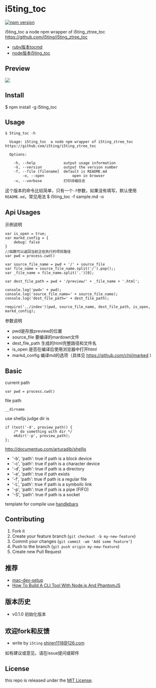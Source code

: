 i5ting_toc
=========

[![npm version](https://badge.fury.io/js/i5ting_toc.svg)](http://badge.fury.io/js/i5ting_toc)

i5ting_toc  a node npm wrapper of i5ting_ztree_toc https://github.com/i5ting/i5ting_ztree_toc 

- [ruby版本tocmd](https://github.com/i5ting/tocmd.gem)
- [node版本i5ting_toc](https://github.com/i5ting/tocmd.npm)


## Preview 

![](https://github.com/i5ting/i5ting_ztree_toc/blob/master/demo/3.png)

## Install 
$ npm install -g i5ting_toc
	
## Usage

```
$ 5ting_toc -h

  Usage: i5ting_toc  a node npm wrapper of i5ting_ztree_toc https://github.com/i5ting/i5ting_ztree_toc 

  Options:

    -h, --help             output usage information
    -V, --version          output the version number
    -f, --file [filename]  default is README.md 
		-o, --open             open in browser
    -v, --verbose          打印详细日志
```

这个版本的命令比较简单，只有一个`-f`参数，如果没有填写，默认使用`README.md`，常见用法
$ i5ting_toc -f sample.md -o
	
## Api Usages

示例说明

```
var is_open = true;
var markd_config = {
	debug: false
}
//函数可以返回当前正在执行的项目路径
var pwd = process.cwd()  

var source_file_name = pwd + '/' + source_file
var file_name = source_file_name.split('/').pop();;
var _file_name = file_name.split('.')[0];

var dest_file_path = pwd + '/preview/' + _file_name + '.html';

console.log('pwd=' + pwd);
console.log('source_file_name=' + source_file_name);
console.log('dest_file_path=' + dest_file_path);

require('../index')(pwd, source_file_name, dest_file_path, is_open, markd_config);

```

参数说明

- pwd是存放preview的位置
- source_file 要编译的mardown文件
- dest_file_path 生成的html完整路径和文件名
- is_open 是否在编译后使用浏览器中打开html
- markd_config 编译md的选项（具体见 https://github.com/chjj/marked ）

## Basic

current path

	var pwd = process.cwd()


file path 

	__dirname
	
	
use shelljs judge dir is

	if (test('-d', preview_path)) { 
		/* do something with dir */ 
		mkdir('-p', preview_path);
	};
	
http://documentup.com/arturadib/shelljs

- '-b', 'path': true if path is a block device
- '-c', 'path': true if path is a character device
- '-d', 'path': true if path is a directory
- '-e', 'path': true if path exists
- '-f', 'path': true if path is a regular file
- '-L', 'path': true if path is a symboilc link
- '-p', 'path': true if path is a pipe (FIFO)
- '-S', 'path': true if path is a socket

template for compile use [handlebars](http://handlebarsjs.com/)


## Contributing

1. Fork it
2. Create your feature branch (`git checkout -b my-new-feature`)
3. Commit your changes (`git commit -am 'Add some feature'`)
4. Push to the branch (`git push origin my-new-feature`)
5. Create new Pull Request

## 推荐

- [mac-dev-setup](http://aaaaaashu.gitbooks.io/mac-dev-setup/content/index.html)
- [How To Build A CLI Tool With Node.js And PhantomJS](http://www.smashingmagazine.com/2014/02/12/build-cli-tool-nodejs-phantomjs/)

## 版本历史

- v0.1.0 初始化版本

## 欢迎fork和反馈

- write by `i5ting` shiren1118@126.com

如有建议或意见，请在issue提问或邮件

## License

this repo is released under the [MIT
License](http://www.opensource.org/licenses/MIT).
